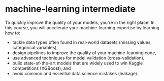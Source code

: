 # machine-learning intermediate


To quickly improve the quality of your models, you're in the right place! In this course, you will accelerate your machine-learning expertise by learning how to:

- tackle data types often found in real-world datasets (missing values, categorical variables),
- design pipelines to improve the quality of your machine-learning code,
- use advanced techniques for model validation (cross-validation),
- build state-of-the-art models that are widely used to win Kaggle competitions (XGBoost), and
- avoid common and essential data science mistakes (leakage).
